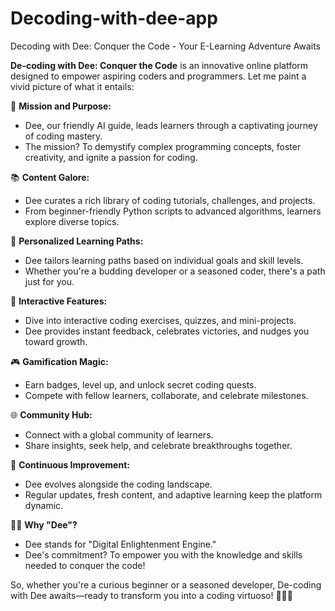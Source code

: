 # Decoding-with-dee-app
 Decoding with Dee: Conquer the Code - Your E-Learning Adventure Awaits 

**De-coding with Dee: Conquer the Code** is an innovative online platform designed to empower aspiring coders and programmers. Let me paint a vivid picture of what it entails:

🌟 **Mission and Purpose:**
- Dee, our friendly AI guide, leads learners through a captivating journey of coding mastery.
- The mission? To demystify complex programming concepts, foster creativity, and ignite a passion for coding.

📚 **Content Galore:**
- Dee curates a rich library of coding tutorials, challenges, and projects.
- From beginner-friendly Python scripts to advanced algorithms, learners explore diverse topics.

🎯 **Personalized Learning Paths:**
- Dee tailors learning paths based on individual goals and skill levels.
- Whether you're a budding developer or a seasoned coder, there's a path just for you.

🤖 **Interactive Features:**
- Dive into interactive coding exercises, quizzes, and mini-projects.
- Dee provides instant feedback, celebrates victories, and nudges you toward growth.

🎮 **Gamification Magic:**
- Earn badges, level up, and unlock secret coding quests.
- Compete with fellow learners, collaborate, and celebrate milestones.

🌐 **Community Hub:**
- Connect with a global community of learners.
- Share insights, seek help, and celebrate breakthroughs together.

🚀 **Continuous Improvement:**
- Dee evolves alongside the coding landscape.
- Regular updates, fresh content, and adaptive learning keep the platform dynamic.

👩‍💻 **Why "Dee"?**
- Dee stands for "Digital Enlightenment Engine."
- Dee's commitment? To empower you with the knowledge and skills needed to conquer the code!

So, whether you're a curious beginner or a seasoned developer, De-coding with Dee awaits—ready to transform you into a coding virtuoso! 🚀👩‍💻
